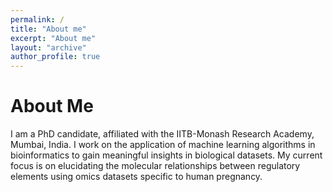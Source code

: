 ```yaml
---
permalink: /
title: "About me"
excerpt: "About me"
layout: "archive"
author_profile: true
---
```


# About Me

I am a PhD candidate, affiliated with the IITB-Monash Research Academy, Mumbai, India. I work on the application of machine learning algorithms in bioinformatics to gain meaningful insights in biological datasets. My current focus is on elucidating the molecular relationships between regulatory elements using omics datasets specific to human pregnancy.
